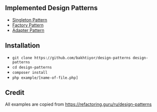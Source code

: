 ## Implemented Design Patterns

- [Singleton Pattern](https://refactoring.guru/ru/design-patterns/singleton)
- [Factory Pattern](https://refactoring.guru/ru/design-patterns/factory-method)
- [Adapter Pattern](https://refactoring.guru/ru/design-patterns/adapter)

## Installation
- `git clone https://github.com/bakhtiyor/design-patterns design-patterns`
- `cd design-patterns`
- `composer install`
- `php example/[name-of-file.php]` 

## Credit
All examples are copied from https://refactoring.guru/ru/design-patterns